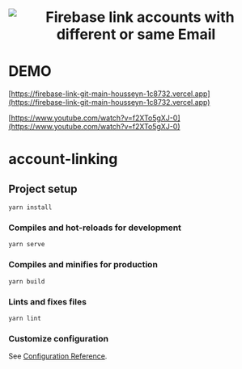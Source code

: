 <h1 align="center">
   <img alt="Firebase link accounts with different or same Email" src="https://drive.google.com/file/d/1uGUukPyHZzHIndB4ASAiS1kZQnSqEL8j/view?usp=sharing"/>
</h1>

# DEMO

[https://firebase-link-git-main-housseyn-1c8732.vercel.app](https://firebase-link-git-main-housseyn-1c8732.vercel.app)

[https://www.youtube.com/watch?v=f2XTo5gXJ-0](https://www.youtube.com/watch?v=f2XTo5gXJ-0)



# account-linking

## Project setup
```
yarn install
```

### Compiles and hot-reloads for development
```
yarn serve
```

### Compiles and minifies for production
```
yarn build
```

### Lints and fixes files
```
yarn lint
```

### Customize configuration
See [Configuration Reference](https://cli.vuejs.org/config/).
